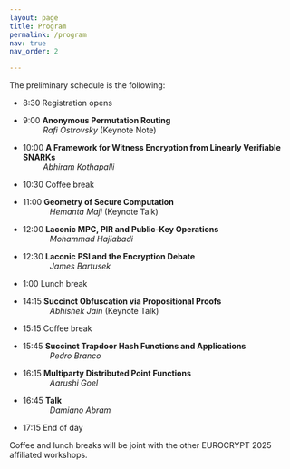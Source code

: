 ```yaml
---
layout: page
title: Program
permalink: /program
nav: true
nav_order: 2

---
```


The preliminary schedule is the following:

- 8:30	Registration opens

- 9:00	**Anonymous Permutation Routing** <br>
	&nbsp;&nbsp;&nbsp;&nbsp;&nbsp;&nbsp;&nbsp;&nbsp; *Rafi Ostrovsky* (Keynote Note)
- 10:00	**A Framework for Witness Encryption from Linearly Verifiable SNARKs** <br>
	&nbsp;&nbsp;&nbsp;&nbsp;&nbsp;&nbsp;&nbsp;&nbsp; *Abhiram Kothapalli* 

- 10:30 Coffee break

- 11:00	**Geometry of Secure Computation** <br>
	&nbsp;&nbsp;&nbsp;&nbsp;&nbsp;&nbsp;&nbsp;&nbsp;&nbsp;&nbsp;&nbsp; *Hemanta Maji* (Keynote Talk)
- 12:00 **Laconic MPC, PIR and Public-Key Operations**	 <br>
	&nbsp;&nbsp;&nbsp;&nbsp;&nbsp;&nbsp;&nbsp;&nbsp;&nbsp;&nbsp;&nbsp; *Mohammad Hajiabadi*
- 12:30	**Laconic PSI and the Encryption Debate**  <br>
	&nbsp;&nbsp;&nbsp;&nbsp;&nbsp;&nbsp;&nbsp;&nbsp;&nbsp;&nbsp;&nbsp; *James Bartusek*

- 1:00 Lunch break

- 14:15 **Succinct Obfuscation via Propositional Proofs** <br>
	&nbsp;&nbsp;&nbsp;&nbsp;&nbsp;&nbsp;&nbsp;&nbsp;&nbsp;&nbsp;&nbsp; *Abhishek Jain* (Keynote Talk)

- 15:15 Coffee break

- 15:45 **Succinct Trapdoor Hash Functions and Applications** <br>
	&nbsp;&nbsp;&nbsp;&nbsp;&nbsp;&nbsp;&nbsp;&nbsp;&nbsp;&nbsp;&nbsp; *Pedro Branco*
- 16:15 **Multiparty Distributed Point Functions** <br>
	&nbsp;&nbsp;&nbsp;&nbsp;&nbsp;&nbsp;&nbsp;&nbsp;&nbsp;&nbsp;&nbsp; *Aarushi Goel*
- 16:45 **Talk**<br>
	&nbsp;&nbsp;&nbsp;&nbsp;&nbsp;&nbsp;&nbsp;&nbsp;&nbsp;&nbsp;&nbsp; *Damiano Abram*

- 17:15 End of day  

Coffee and lunch breaks will be joint with the other EUROCRYPT 2025 affiliated workshops.

